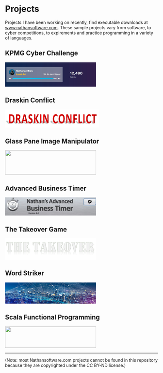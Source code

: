 # Projects
Projects I have been working on recently, find executable downloads at <a href=nathansoftware.com>www.nathansoftware.com</a>. These sample projects vary from software, to cyber competitions, to expirements and practice programming in a variety of languages.

## KPMG Cyber Challenge
<img src="https://github.com/NRais/Projects/blob/master/KPMG%20Cyber%20Challenge/Images/Clipboard01.jpg" width="300" height="80">

## Draskin Conflict
<img src="https://github.com/NRais/Projects/blob/master/Draskin%20Conflict/app/src/main/res/drawable-mdpi/bannerlabel.png" width="310" height="60">

## Glass Pane Image Manipulator
<img src="https://nathansoftware.com/wordpress/wp-content/uploads/2020/01/nathansoftware.png" width="300" height="80">

## Advanced Business Timer
<img src="https://github.com/NRais/Projects/blob/master/Advanced%20Business%20Timer/header.jpg" width="300" height="60">

## The Takeover Game
<img src="https://github.com/NRais/Projects/blob/master/The%20Takeover%20Game/Takeover/src/resources/menu/mainLabel.png" width="300" height="70">

## Word Striker
<img src="https://github.com/NRais/Projects/blob/master/WordStriker/logo.jpg" width="300" height="70">

## Scala Functional Programming
<img src="https://upload.wikimedia.org/wikipedia/commons/8/85/Scala_logo.png" width="300" height="70">

------

(Note: most Nathansoftware.com projects cannot be found in this repository because they are copyrighted under the CC BY-ND license.)
